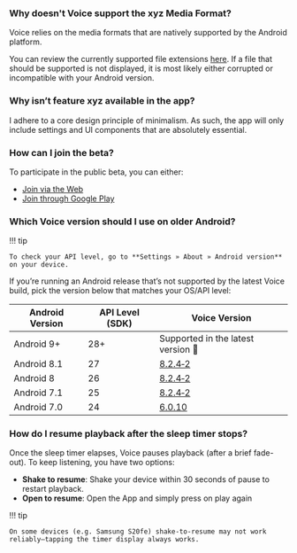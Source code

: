 ### Why doesn't Voice support the xyz Media Format?

Voice relies on the media formats that are natively supported by the Android platform.

You can review the currently supported file extensions [here](https://developer.android.com/media/media3/exoplayer/supported-formats).
If a file that should be supported is not displayed, it is most likely either corrupted or incompatible with your Android version.

### Why isn’t feature xyz available in the app?

I adhere to a core design principle of minimalism. As such, the app will only include settings and UI components that are absolutely
essential.

### How can I join the beta?

To participate in the public beta, you can either:

- [Join via the Web](https://play.google.com/store/apps/details?id=de.ph1b.audiobook)
- [Join through Google Play](https://play.google.com/apps/testing/de.ph1b.audiobook)

### Which Voice version should I use on older Android?

!!! tip

    To check your API level, go to **Settings » About » Android version** on your device.

If you’re running an Android release that’s not supported by the latest Voice build, pick the version below that matches your OS/API level:

| Android Version | API Level (SDK) | Voice Version                                                           |
|-----------------|-----------------|-------------------------------------------------------------------------|
| Android 9+      | 28+             | Supported in the latest version 🎉                                      |
| Android 8.1     | 27              | [8.2.4‑2](https://github.com/PaulWoitaschek/Voice/releases/tag/8.2.4-2) |
| Android 8       | 26              | [8.2.4‑2](https://github.com/PaulWoitaschek/Voice/releases/tag/8.2.4-2) |
| Android 7.1     | 25              | [8.2.4‑2](https://github.com/PaulWoitaschek/Voice/releases/tag/8.2.4-2) |
| Android 7.0     | 24              | [6.0.10](https://github.com/PaulWoitaschek/Voice/releases/tag/6.0.10)   |

### How do I resume playback after the sleep timer stops?

Once the sleep timer elapses, Voice pauses playback (after a brief fade-out). To keep listening, you have two options:

- **Shake to resume**: Shake your device within 30 seconds of pause to restart playback.
- **Open to resume**: Open the App and simply press on play again

!!! tip

    On some devices (e.g. Samsung S20fe) shake-to-resume may not work reliably—tapping the timer display always works.
